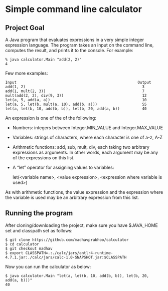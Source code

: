 # Simple command line calculator

## Project Goal

A Java program that evaluates expressions in a very simple integer expression language. The program takes an input
 on the command line, computes the result, and prints it to the console. For example:

    % java calculator.Main "add(2, 2)"
    4

Few more examples:

    Input                                                      Output
    add(1, 2)                                                    3
    add(1, mult(2, 3))                                           7
    mult(add(2, 2), div(9, 3))                                   12
    let(a, 5, add(a, a))                                         10
    let(a, 5, let(b, mult(a, 10), add(b, a)))                    55
    let(a, let(b, 10, add(b, b)), let(b, 20, add(a, b))          40

An expression is one of the of the following:
* Numbers: integers between Integer.MIN_VALUE and Integer.MAX_VALUE
* Variables: strings of characters, where each character is one of a-z, A-Z
* Arithmetic functions: add, sub, mult, div, each taking two arbitrary expressions as arguments. In other words, each argument may be any of the expressions on this list.
* A “let” operator for assigning values to variables:


    let(\<variable name\>, \<value expression\>, \<expression where variable is used\>)

As with arithmetic functions, the value expression and the expression where the variable is used may be an arbitrary expression from this list.

## Running the program

After cloning/downloading the project, make sure you have $JAVA_HOME set and classpath set as follows:

    $ git clone https://github.com/madhavprabhoo/calculator
    $ cd calculator
    $ git checkout madhav
    $ export CLASSPATH=.:./calc/jars/antlr4-runtime-4.7.1.jar:./calc/jars/calc-1.0-SNAPSHOT.jar:$CLASSPATH

Now you can run the calculator as below:

    $ java calculator.Main "let(a, let(b, 10, add(b, b)), let(b, 20, add(a, b)))"
    40
